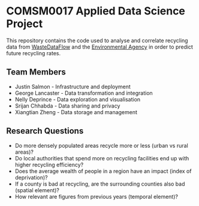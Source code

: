 # COMSM0017 Applied Data Science Project

This repository contains the code used to analyse and correlate recycling data from [WasteDataFlow](wastedataflow.org) and the
[Environmental Agency](https://ckan.publishing.service.gov.uk/publisher/11c51f05-a8bf-4f58-9b95-7ab55f9546d7) in order to predict future recycling rates.

## Team Members

- Justin Salmon - Infrastructure and deployment
- George Lancaster - Data transformation and integration
- Nelly Deprince - Data exploration and visualisation
- Srijan Chhabda - Data sharing and privacy
- Xiangtian Zheng - Data storage and management

## Research Questions

- Do more densely populated areas recycle more or less (urban vs rural areas)?
- Do local authorities that spend more on recycling facilities end up with higher recycling efficiency?
- Does the average wealth of people in a region have an impact (index of deprivation)?
- If a county is bad at recycling, are the surrounding counties also bad (spatial element)?
- How relevant are figures from previous years (temporal element)?
